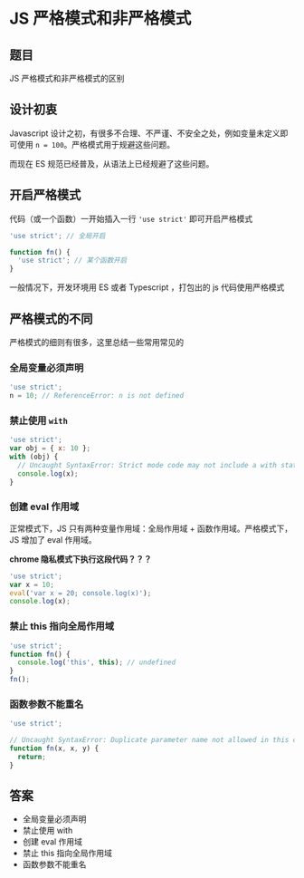 # JS 严格模式和非严格模式

## 题目

JS 严格模式和非严格模式的区别

## 设计初衷

Javascript 设计之初，有很多不合理、不严谨、不安全之处，例如变量未定义即可使用 `n = 100`。严格模式用于规避这些问题。

而现在 ES 规范已经普及，从语法上已经规避了这些问题。

## 开启严格模式

代码（或一个函数）一开始插入一行 `'use strict'` 即可开启严格模式

```js
'use strict'; // 全局开启

function fn() {
  'use strict'; // 某个函数开启
}
```

一般情况下，开发环境用 ES 或者 Typescript ，打包出的 js 代码使用严格模式

## 严格模式的不同

严格模式的细则有很多，这里总结一些常用常见的

### 全局变量必须声明

```js
'use strict';
n = 10; // ReferenceError: n is not defined
```

### 禁止使用 `with`

```js
'use strict';
var obj = { x: 10 };
with (obj) {
  // Uncaught SyntaxError: Strict mode code may not include a with statement
  console.log(x);
}
```

### 创建 eval 作用域

正常模式下，JS 只有两种变量作用域：全局作用域 + 函数作用域。严格模式下，JS 增加了 eval 作用域。

**chrome 隐私模式下执行这段代码？？？**

```js
'use strict';
var x = 10;
eval('var x = 20; console.log(x)');
console.log(x);
```

### 禁止 this 指向全局作用域

```js
'use strict';
function fn() {
  console.log('this', this); // undefined
}
fn();
```

### 函数参数不能重名

```js
'use strict';

// Uncaught SyntaxError: Duplicate parameter name not allowed in this context
function fn(x, x, y) {
  return;
}
```

## 答案

- 全局变量必须声明
- 禁止使用 with
- 创建 eval 作用域
- 禁止 this 指向全局作用域
- 函数参数不能重名
